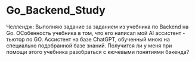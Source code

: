 # Go_Backend_Study
Челлендж: Выполняю задание за заданием из учебника по Backend на Go. 
ОСобенность учебника в том, что его написал мой AI ассистент - тьютор по GO. Ассистент на базе ChatGPT, обученный мною на специально подобранной базе знаний.
Получится ли у меня при помощи этого учебника разобраться с кючевыми понятиями бэкенда?  
